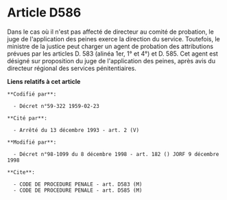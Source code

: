# Article D586

Dans le cas où il n'est pas affecté de directeur au comité de probation, le juge de l'application des peines exerce la
direction du service. Toutefois, le ministre de la justice peut charger un agent de probation des attributions prévues par
les articles D. 583 (alinéa 1er, 1° et 4°) et D. 585. Cet agent est désigné sur proposition du juge de l'application des
peines, après avis du directeur régional des services pénitentiaires.

**Liens relatifs à cet article**

	**Codifié par**:

	  - Décret n°59-322 1959-02-23

	**Cité par**:

	  - Arrêté du 13 décembre 1993 - art. 2 (V)

	**Modifié par**:

	  - Décret n°98-1099 du 8 décembre 1998 - art. 182 () JORF 9 décembre 1998

	**Cite**:

	  - CODE DE PROCEDURE PENALE - art. D583 (M)
	  - CODE DE PROCEDURE PENALE - art. D585 (M)
